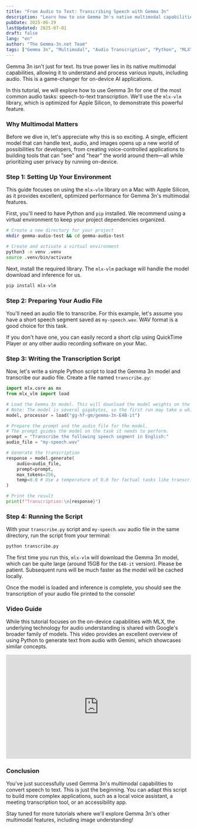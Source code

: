 ```yaml
---
title: "From Audio to Text: Transcribing Speech with Gemma 3n"
description: "Learn how to use Gemma 3n's native multimodal capabilities to transcribe audio files into text. This tutorial covers the setup and provides a Python code example using the `mlx-vlm` library."
pubDate: 2025-06-29
lastUpdated: 2025-07-01
draft: false
lang: "en"
author: "The Gemma-3n.net Team"
tags: ["Gemma 3n", "Multimodal", "Audio Transcription", "Python", "MLX", "Tutorial"]
---
```


Gemma 3n isn't just for text. Its true power lies in its native multimodal capabilities, allowing it to understand and process various inputs, including audio. This is a game-changer for on-device AI applications.

In this tutorial, we will explore how to use Gemma 3n for one of the most common audio tasks: speech-to-text transcription. We'll use the `mlx-vlm` library, which is optimized for Apple Silicon, to demonstrate this powerful feature.

### Why Multimodal Matters

Before we dive in, let's appreciate why this is so exciting. A single, efficient model that can handle text, audio, and images opens up a new world of possibilities for developers, from creating voice-controlled applications to building tools that can "see" and "hear" the world around them—all while prioritizing user privacy by running on-device.

### Step 1: Setting Up Your Environment

This guide focuses on using the `mlx-vlm` library on a Mac with Apple Silicon, as it provides excellent, optimized performance for Gemma 3n's multimodal features.

First, you'll need to have Python and `pip` installed. We recommend using a virtual environment to keep your project dependencies organized.

```bash
# Create a new directory for your project
mkdir gemma-audio-test && cd gemma-audio-test

# Create and activate a virtual environment
python3 -m venv .venv
source .venv/bin/activate
```

Next, install the required library. The `mlx-vlm` package will handle the model download and inference for us.

```bash
pip install mlx-vlm
```

### Step 2: Preparing Your Audio File

You'll need an audio file to transcribe. For this example, let's assume you have a short speech segment saved as `my-speech.wav`. WAV format is a good choice for this task.

If you don't have one, you can easily record a short clip using QuickTime Player or any other audio recording software on your Mac.

### Step 3: Writing the Transcription Script

Now, let's write a simple Python script to load the Gemma 3n model and transcribe our audio file. Create a file named `transcribe.py`:

```python
import mlx.core as mx
from mlx_vlm import load

# Load the Gemma 3n model. This will download the model weights on the first run.
# Note: The model is several gigabytes, so the first run may take a while.
model, processor = load("gg-hf-gm/gemma-3n-E4B-it")

# Prepare the prompt and the audio file for the model.
# The prompt guides the model on the task it needs to perform.
prompt = "Transcribe the following speech segment in English:"
audio_file = "my-speech.wav"

# Generate the transcription
response = model.generate(
    audio=audio_file,
    prompt=prompt,
    max_tokens=256,
    temp=0.0 # Use a temperature of 0.0 for factual tasks like transcription
)

# Print the result
print(f"Transcription:\n{response}")

```

### Step 4: Running the Script

With your `transcribe.py` script and `my-speech.wav` audio file in the same directory, run the script from your terminal:

```bash
python transcribe.py
```

The first time you run this, `mlx-vlm` will download the Gemma 3n model, which can be quite large (around 15GB for the `E4B-it` version). Please be patient. Subsequent runs will be much faster as the model will be cached locally.

Once the model is loaded and inference is complete, you should see the transcription of your audio file printed to the console!

### Video Guide

While this tutorial focuses on the on-device capabilities with MLX, the underlying technology for audio understanding is shared with Google's broader family of models. This video provides an excellent overview of using Python to generate text from audio with Gemini, which showcases similar concepts.

<div style="position: relative; padding-bottom: 56.25%; height: 0; overflow: hidden; max-width: 100%; height: auto;">
    <iframe 
        src="https://www.youtube.com/embed/L3qAzagAtCs" 
        frameborder="0" 
        allow="accelerometer; autoplay; clipboard-write; encrypted-media; gyroscope; picture-in-picture" 
        allowfullscreen
        style="position: absolute; top: 0; left: 0; width: 100%; height: 100%;">
    </iframe>
</div>

### Conclusion

You've just successfully used Gemma 3n's multimodal capabilities to convert speech to text. This is just the beginning. You can adapt this script to build more complex applications, such as a local voice assistant, a meeting transcription tool, or an accessibility app.

Stay tuned for more tutorials where we'll explore Gemma 3n's other multimodal features, including image understanding! 